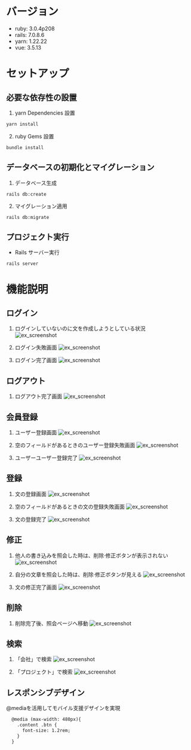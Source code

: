 # バージョン
- ruby: 3.0.4p208
- rails: 7.0.8.6
- yarn: 1.22.22
- vue: 3.5.13

# セットアップ
## 必要な依存性の設置
1. yarn Dependencies 設置
```bash
yarn install
```
2. ruby Gems 設置
```
bundle install
```
## データベースの初期化とマイグレーション

1. データベース生成
```
rails db:create
```
2. マイグレーション適用
```
rails db:migrate
```
## プロジェクト実行
- Rails サーバー実行
```
rails server
```

# 機能説明
## ログイン
1. ログインしていないのに文を作成しようとしている状況<br>
![ex_screenshot](./img/로그인%20필요%20화면.png)

2. ログイン失敗画面 
![ex_screenshot](/img/로그인%20실패.png)

3. ログイン完了画面
![ex_screenshot](/img/로그인%20완료%20화면.png)

## ログアウト 
1. ログアウト完了画面
![ex_screenshot](/img/로그아웃%20완료%20화면.png)

## 会員登録
1. ユーザー登録画面
![ex_screenshot](/img/유저%20등록%20페이지.png)

2. 空のフィールドがあるときのユーザー登録失敗画面
![ex_screenshot](/img/유저등록%20실패.png)

3. ユーザーユーザー登録完了
![ex_screenshot](/img/유저%20등록%20완료.png)

## 登録
1. 文の登録画面
![ex_screenshot](/img/글작성%20페이지.png)

2. 空のフィールドがあるときの文の登録失敗画面
![ex_screenshot](/img/글%20작성%20실패.png)

3. 文の登録完了
![ex_screenshot](/img/작성%20완료.png)

## 修正
1. 他人の書き込みを照会した時は、削除·修正ボタンが表示されない
![ex_screenshot](/img/남%20글.png)

2. 自分の文章を照会した時は、削除·修正ボタンが見える
![ex_screenshot](/img/내%20글.png)

3. 文の修正完了画面
![ex_screenshot](/img/수정%20완료.png)

## 削除 
1. 削除完了後、照会ページへ移動
![ex_screenshot](/img/삭제%20완료.png)

## 検索
1. 「会社」で検索
![ex_screenshot](/img/회사%20검색.png)

2. 「プロジェクト」で検索
![ex_screenshot](/img/프로젝트%20검색.png)

## レスポンシブデザイン
@mediaを活用してモバイル支援デザインを実現
``` html
  @media (max-width: 480px){
    .content .btn {
      font-size: 1.2rem;
    }
  }
``` 